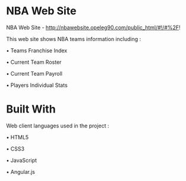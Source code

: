 # NBA Web Site
NBA Web Site - http://nbawebsite.opeleg90.com/public_html/#!/#%2F!


This web site shows NBA teams information including :

•	Teams Franchise Index

•	Current Team Roster

•	Current Team Payroll

•	Players Individual Stats  

# Built With
Web client languages used in the project : 

• HTML5

• CSS3

• JavaScript

• Angular.js




